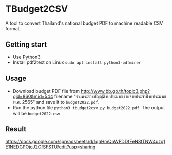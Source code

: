# TBudget2CSV
A tool to convert Thailand's national budget PDF to machine readable CSV format.

## Getting start
- Use Python3
- Install pdf2text on Linux `sudo apt install python3-pdfminer`

## Usage
- Download budget PDF file from http://www.bb.go.th/topic3.php?gid=860&mid=544 filename "ร่างพระราชบัญญัติงบประมาณรายจ่ายประจำปีงบประมาณ พ.ศ. 2565" and save it to `budget2022.pdf`.
- Run the python file `python3 tbudget2csv.py budget2022.pdf`. The output will be `budget2022.csv`

## Result
https://docs.google.com/spreadsheets/d/1qhHmQnWPDDfFeN8tTNW4uzg1E1NEDGPOjeJ2CfSFSTU/edit?usp=sharing
